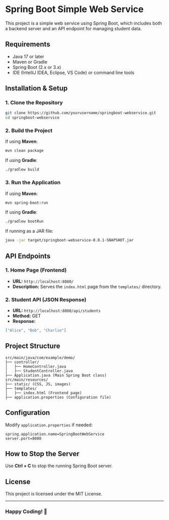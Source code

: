 # Spring Boot Simple Web Service

This project is a simple web service using Spring Boot, which includes both a backend server and an API endpoint for managing student data.

## Requirements
- Java 17 or later
- Maven or Gradle
- Spring Boot (2.x or 3.x)
- IDE (IntelliJ IDEA, Eclipse, VS Code) or command line tools

## Installation & Setup

### 1. Clone the Repository
```sh
git clone https://github.com/yourusername/springboot-webservice.git
cd springboot-webservice
```

### 2. Build the Project
If using **Maven**:
```sh
mvn clean package
```
If using **Gradle**:
```sh
./gradlew build
```

### 3. Run the Application
If using **Maven**:
```sh
mvn spring-boot:run
```
If using **Gradle**:
```sh
./gradlew bootRun
```
If running as a JAR file:
```sh
java -jar target/springboot-webservice-0.0.1-SNAPSHOT.jar
```

## API Endpoints

### 1. Home Page (Frontend)
- **URL:** `http://localhost:8080/`
- **Description:** Serves the `index.html` page from the `templates/` directory.

### 2. Student API (JSON Response)
- **URL:** `http://localhost:8080/api/students`
- **Method:** GET
- **Response:**
```json
["Alice", "Bob", "Charlie"]
```

## Project Structure
```
src/main/java/com/example/demo/
├── controller/
│   ├── HomeController.java
│   ├── StudentController.java
├── Application.java (Main Spring Boot class)
src/main/resources/
├── static/ (CSS, JS, images)
├── templates/
│   ├── index.html (Frontend page)
├── application.properties (Configuration file)
```

## Configuration
Modify `application.properties` if needed:
```
spring.application.name=SpringBootWebService
server.port=8080
```

## How to Stop the Server
Use **Ctrl + C** to stop the running Spring Boot server.

## License
This project is licensed under the MIT License.

---
### Happy Coding! 🚀